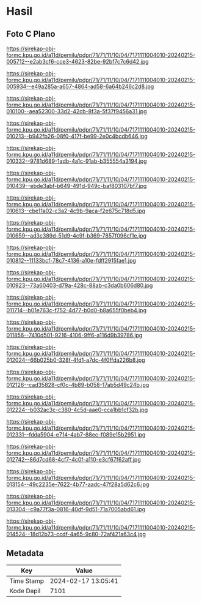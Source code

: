 # Hasil

## Foto C Plano

https://sirekap-obj-formc.kpu.go.id/a11d/pemilu/pdpr/71/71/11/10/04/7171111004010-20240215-005712--e2ab3cf6-cce3-4623-82be-92bf7c7c6d42.jpg

https://sirekap-obj-formc.kpu.go.id/a11d/pemilu/pdpr/71/71/11/10/04/7171111004010-20240215-005934--e49a285a-a657-4864-ad58-6a64b246c2d8.jpg

https://sirekap-obj-formc.kpu.go.id/a11d/pemilu/pdpr/71/71/11/10/04/7171111004010-20240215-010100--aea52300-33d2-42cb-8f3a-5f37f9456a31.jpg

https://sirekap-obj-formc.kpu.go.id/a11d/pemilu/pdpr/71/71/11/10/04/7171111004010-20240215-010213--b942fb26-08f0-417f-be99-2e0c4bcdb646.jpg

https://sirekap-obj-formc.kpu.go.id/a11d/pemilu/pdpr/71/71/11/10/04/7171111004010-20240215-010332--9781d689-1adb-4a1c-91ab-b355554a3194.jpg

https://sirekap-obj-formc.kpu.go.id/a11d/pemilu/pdpr/71/71/11/10/04/7171111004010-20240215-010439--ebde3abf-b649-491d-949c-baf803107bf7.jpg

https://sirekap-obj-formc.kpu.go.id/a11d/pemilu/pdpr/71/71/11/10/04/7171111004010-20240215-010613--cbe11a02-c3a2-4c9b-9aca-f2e675c718d5.jpg

https://sirekap-obj-formc.kpu.go.id/a11d/pemilu/pdpr/71/71/11/10/04/7171111004010-20240215-010659--ad3c389d-51d9-4c9f-b369-7857f096cf1e.jpg

https://sirekap-obj-formc.kpu.go.id/a11d/pemilu/pdpr/71/71/11/10/04/7171111004010-20240215-010812--11133bcf-78c7-4136-a10e-fdff2915fae1.jpg

https://sirekap-obj-formc.kpu.go.id/a11d/pemilu/pdpr/71/71/11/10/04/7171111004010-20240215-010923--73a60403-d79a-428c-88ab-c3da0b606d80.jpg

https://sirekap-obj-formc.kpu.go.id/a11d/pemilu/pdpr/71/71/11/10/04/7171111004010-20240215-011714--b01e763c-f752-4d77-b0d0-b8a655f0beb4.jpg

https://sirekap-obj-formc.kpu.go.id/a11d/pemilu/pdpr/71/71/11/10/04/7171111004010-20240215-011856--7410d501-9216-4106-9ff6-a116d9b39786.jpg

https://sirekap-obj-formc.kpu.go.id/a11d/pemilu/pdpr/71/71/11/10/04/7171111004010-20240215-012024--66b025b0-328f-4fd1-a7dc-4f0ffda226b8.jpg

https://sirekap-obj-formc.kpu.go.id/a11d/pemilu/pdpr/71/71/11/10/04/7171111004010-20240215-012126--cad35828-cf0c-4b89-b058-17ab5d49c24b.jpg

https://sirekap-obj-formc.kpu.go.id/a11d/pemilu/pdpr/71/71/11/10/04/7171111004010-20240215-012224--b032ac3c-c380-4c5d-aae0-cca1bb1cf32b.jpg

https://sirekap-obj-formc.kpu.go.id/a11d/pemilu/pdpr/71/71/11/10/04/7171111004010-20240215-012331--fdda5904-e714-4ab7-88ec-f089e15b2951.jpg

https://sirekap-obj-formc.kpu.go.id/a11d/pemilu/pdpr/71/71/11/10/04/7171111004010-20240215-012742--86d7cd68-4cf7-4c0f-a110-e3cf67f62aff.jpg

https://sirekap-obj-formc.kpu.go.id/a11d/pemilu/pdpr/71/71/11/10/04/7171111004010-20240215-013154--49c2235e-7622-4b77-aadc-47f28a5d62c6.jpg

https://sirekap-obj-formc.kpu.go.id/a11d/pemilu/pdpr/71/71/11/10/04/7171111004010-20240215-013304--c9a77f3a-0816-40df-9d51-71a7005abd61.jpg

https://sirekap-obj-formc.kpu.go.id/a11d/pemilu/pdpr/71/71/11/10/04/7171111004010-20240215-014524--18d12b73-ccdf-4a65-9c80-72af421a63c4.jpg


## Metadata

| Key        | Value               |
| ---------- | ------------------- |
| Time Stamp | 2024-02-17 13:05:41 |
| Kode Dapil | 7101                |



